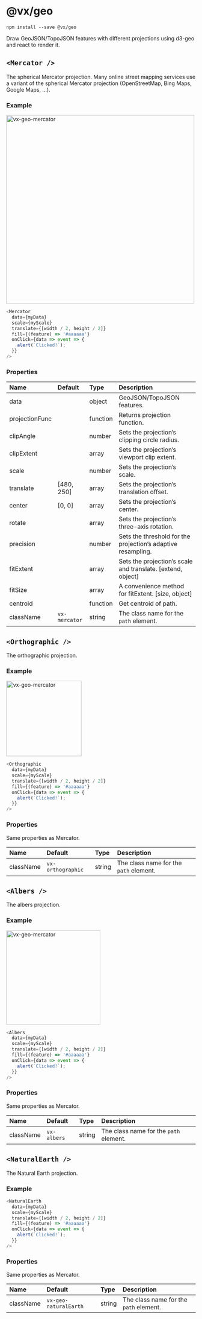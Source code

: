 # @vx/geo

```
npm install --save @vx/geo
```

Draw GeoJSON/TopoJSON features with different projections using d3-geo and react to render it.

## `<Mercator />`
The spherical Mercator projection. Many online street mapping services use a variant of the spherical Mercator projection (OpenStreetMap, Bing Maps, Google Maps, ...).

### Example

<img width="500" src="https://user-images.githubusercontent.com/3831579/28503643-0fb53628-700b-11e7-824c-293f5df0caf5.png" alt="vx-geo-mercator">

```js
<Mercator
  data={myData}
  scale={myScale}
  translate={[width / 2, height / 2]}
  fill={(feature) => '#aaaaaa'}
  onClick={data => event => {
    alert(`Clicked!`);
  }}
/>
```

### Properties

|      Name       |       Default       |   Type   |                                                 Description                                                 |
|:--------------- |:------------------- |:-------- |:----------------------------------------------------------------------------------------------------------- |
| data            |                     | object   | GeoJSON/TopoJSON features.                                                                                  |
| projectionFunc  |                     | function | Returns projection function.                                                                                |
| clipAngle       |                     | number   | Sets the projection’s clipping circle radius.                                                               |
| clipExtent      |                     | array    | Sets the projection’s viewport clip extent.                                                                 |
| scale           |                     | number   | Sets the projection’s scale.                                                                                |
| translate       | [480, 250]          | array    | Sets the projection’s translation offset.                                                                   |
| center          | [0, 0]              | array    | Sets the projection’s center.                                                                               |
| rotate          |                     | array    | Sets the projection’s three-axis rotation.                                                                  |
| precision       |                     | number   | Sets the threshold for the projection’s adaptive resampling.                                                |
| fitExtent       |                     | array    | Sets the projection’s scale and translate. [extend, object]                                                 |
| fitSize         |                     | array    | A convenience method for fitExtent. [size, object]                                                          |
| centroid        |                     | function | Get centroid of path.                                                                                       |
| className       | `vx-mercator`       | string   | The class name for the `path` element.                                                                      |


## `<Orthographic />`

The orthographic projection.

### Example

<img width="200" src="https://user-images.githubusercontent.com/3831579/28503686-bfb776f8-700b-11e7-942d-8c3124f1f618.png" alt="vx-geo-mercator">

```js
<Orthographic
  data={myData}
  scale={myScale}
  translate={[width / 2, height / 2]}
  fill={(feature) => '#aaaaaa'}
  onClick={data => event => {
    alert(`Clicked!`);
  }}
/>
```

### Properties
Same properties as Mercator.

|      Name       |       Default       |   Type   |                                                 Description                                                 |
|:--------------- |:------------------- |:-------- |:----------------------------------------------------------------------------------------------------------- |
| className       | `vx-orthographic`   | string   | The class name for the `path` element.                                                                      |

## `<Albers />`

The albers projection.

### Example

<img width="250" src="https://user-images.githubusercontent.com/3831579/28503693-d27ed9fc-700b-11e7-9e0a-e6b54a4a9b83.png" alt="vx-geo-mercator">

```js
<Albers
  data={myData}
  scale={myScale}
  translate={[width / 2, height / 2]}
  fill={(feature) => '#aaaaaa'}
  onClick={data => event => {
    alert(`Clicked!`);
  }}
/>
```

### Properties
Same properties as Mercator.

|      Name       |       Default       |   Type   |                                                 Description                                                 |
|:--------------- |:------------------- |:-------- |:----------------------------------------------------------------------------------------------------------- |
| className       | `vx-albers`         | string   | The class name for the `path` element.                                                                      |

## `<NaturalEarth />`

The Natural Earth projection.

### Example

```js
<NaturalEarth
  data={myData}
  scale={myScale}
  translate={[width / 2, height / 2]}
  fill={(feature) => '#aaaaaa'}
  onClick={data => event => {
    alert(`Clicked!`);
  }}
/>
```

### Properties
Same properties as Mercator.

|      Name       |       Default                 |   Type   |                                                 Description                                                 |
|:--------------- |:----------------------------- |:-------- |:----------------------------------------------------------------------------------------------------------- |
| className       | `vx-geo-naturalEarth`         | string   | The class name for the `path` element. 
